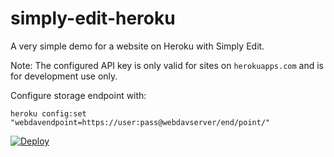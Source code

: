 # simply-edit-heroku

A very simple demo for a website on Heroku with Simply Edit. 

Note: The configured API key is only valid for sites on `herokuapps.com` and is for development use only.

Configure storage endpoint with:

    heroku config:set "webdavendpoint=https://user:pass@webdavserver/end/point/"

[![Deploy](https://www.herokucdn.com/deploy/button.svg)](https://heroku.com/deploy)
